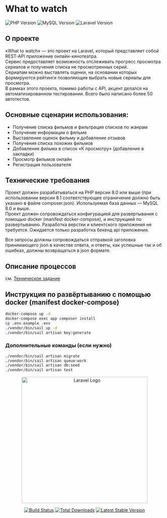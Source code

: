 # What to watch

![PHP Version](https://img.shields.io/badge/php-%5E8.2-7A86B8)
![MySQL Version](https://img.shields.io/badge/mysql-%5E8.0-F29221)
![Laravel Version](https://img.shields.io/badge/laravel-%5E12.0-F13C30)

## О проекте

«What to watch» — это проект на Laravel, который представляет собой REST-API приложение онлайн-кинотеатра.\
Сервис предоставляет возможность отслеживать прогресс просмотра сериалов и получения списка не просмотренных серий.\
Сериалам можно выставлять оценки, на основании которых формируются рейтинги позволяющие выбрать новые сериалы для просмотра.\
В рамках этого проекта, помимо работы с API, акцент делался на автоматизированном тестировании. Всего было написано более 50 автотестов.

## Основные сценарии использования:
- Получение списка фильмов и фильтрация списков по жанрам
- Получение информации о фильме
- Выставление оценок фильму и добавление отзывов
- Получения списка похожих фильмов
- Добавление фильма в список «К просмотру» (добавление в закладки)
- Просмотр фильмов онлайн
- Регистрация пользователя

## Технические требования
Проект должен разрабатываться на PHP версии 8.0 или выше (при использовании версии 8.1 соответствующее ограничение должно быть указано в файле composer.json). Используемая база данных — MySQL 8.0 и выше.\
Проект должен сопровождаться конфигурацией для развертывания с помощью docker (manifest docker-compose), и инструкцией по развертыванию. Разработка верстки и клиентского приложения не требуется. Ожидается только разработка бекенд api приложения.

Все запросы должны сопровождаться отправкой заголовка принимающего json в качестве ответа, и ответы, как успешные так и об ошибках, должны возвращаться в json формате.

## Описание процессов
см. [Техническое задание](specification.md)


## Инструкция по развёртыванию с помощью docker (manifest docker-compose)

```bash
docker-compose up -d
docker-compose exec app composer install
cp .env.example .env	
./vendor/bin/sail up -d	
./vendor/bin/sail artisan key:generate
```
### Дополнительные команды	(если нужно)
```bash	
./vendor/bin/sail artisan migrate	
./vendor/bin/sail artisan queue:work	
./vendor/bin/sail artisan db:seed	
./vendor/bin/sail artisan test	
```


<p align="center"><a href="https://laravel.com" target="_blank"><img src="https://raw.githubusercontent.com/laravel/art/master/logo-lockup/5%20SVG/2%20CMYK/1%20Full%20Color/laravel-logolockup-cmyk-red.svg" width="400" alt="Laravel Logo"></a></p>

<p align="center">
<a href="https://github.com/laravel/framework/actions"><img src="https://github.com/laravel/framework/workflows/tests/badge.svg" alt="Build Status"></a>
<a href="https://packagist.org/packages/laravel/framework"><img src="https://img.shields.io/packagist/dt/laravel/framework" alt="Total Downloads"></a>
<a href="https://packagist.org/packages/laravel/framework"><img src="https://img.shields.io/packagist/v/laravel/framework" alt="Latest Stable Version"></a>


